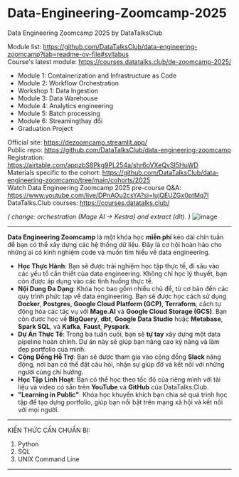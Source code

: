 # Data-Engineering-Zoomcamp-2025
Data Engineering Zoomcamp 2025 by DataTalksClub

Module list: https://github.com/DataTalksClub/data-engineering-zoomcamp?tab=readme-ov-file#syllabus <br />
Course's latest module: https://courses.datatalks.club/de-zoomcamp-2025/
- Module 1: Containerization and Infrastructure as Code
- Module 2: Workflow Orchestration
- Workshop 1: Data Ingestion
- Module 3: Data Warehouse
- Module 4: Analytics engineering
- Module 5: Batch processing
- Module 6: Streamingthay đổi
- Graduation Project

Official site: https://dezoomcamp.streamlit.app/ <br />
Public repo: https://github.com/DataTalksClub/data-engineering-zoomcamp <br />
Registration: https://airtable.com/appzbS8Pkg9PL254a/shr6oVXeQvSI5HuWD <br />
Materials specific to the cohort: https://github.com/DataTalksClub/data-engineering-zoomcamp/tree/main/cohorts/2025 <br />
Watch Data Engineering Zoomcamp 2025 pre-course Q&A: https://www.youtube.com/live/DPnAOu2csYA?si=lujQEUZGx0ptMq7l <br />
DataTalks.Club courses: https://courses.datatalks.club/ <br />

*( change: orchestration (Mage AI -> Kestra) and extract (dlt). )*
![image](https://github.com/user-attachments/assets/038b35f6-5dcc-4b3d-9432-16272b2fadfa)

-------------------------------------------------------------------
**Data Engineering Zoomcamp** là một khóa học **miễn phí** kéo dài chín tuần để bạn có thể xây dựng các hệ thống dữ liệu. Đây là cơ hội hoàn hảo cho những ai có kinh nghiệm code và muốn tìm hiểu về data engineering.

- **Học Thực Hành**: Bạn sẽ được trải nghiệm học tập thực tế, đi sâu vào các yếu tố cần thiết của data engineering. Không chỉ học lý thuyết, bạn còn được áp dụng vào các tình huống thực tế.
- **Nội Dung Đa Dạng**: Khóa học bao gồm nhiều chủ đề, từ cơ bản đến các quy trình phức tạp về data engineering. Bạn sẽ được học cách sử dụng **Docker**, **Postgres**, **Google Cloud Platform (GCP)**, **Terraform**, cách tự động hóa các tác vụ với **Mage.AI** và **Google Cloud Storage (GCS)**. Bạn còn được học về **BigQuery**, **dbt**, **Google Data Studio** hoặc **Metabase**, **Spark SQL**, và **Kafka**, **Faust**, **Pyspark**.
- **Dự Án Thực Tế**: Trong ba tuần cuối, bạn sẽ **tự tay** xây dựng một data pipeline hoàn chỉnh. Dự án này sẽ giúp bạn nâng cao kỹ năng và làm đẹp portfolio của mình.
- **Cộng Đồng Hỗ Trợ**: Bạn sẽ được tham gia vào cộng đồng **Slack** năng động, nơi bạn có thể đặt câu hỏi, nhận sự giúp đỡ và kết nối với những người cùng chí hướng.
- **Học Tập Linh Hoạt**: Bạn có thể học theo tốc độ của riêng mình với tài liệu và video có sẵn trên **YouTube** và **GitHub** của DataTalks.Club.
- **"Learning in Public"**: Khóa học khuyến khích bạn chia sẻ quá trình học tập để tạo dựng portfolio, giúp bạn nổi bật trên mạng xã hội và kết nối với mọi người.

-------------------------------------------------------------------
KIẾN THỨC CẦN CHUẨN BỊ:

1. Python
2. SQL
3. UNIX Command Line

-------------------------------------------------------------------


